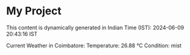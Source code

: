 # My Project

This content is dynamically generated in Indian Time (IST): 2024-06-09 20:43:16 IST


Current Weather in Coimbatore:
Temperature: 26.88 °C
Condition: mist
